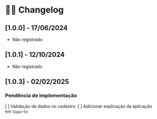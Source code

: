 # 👨‍💻 Changelog

## [1.0.0] - 17/06/2024
  - Não registrado 

## [1.0.1] - 12/10/2024
  - Não registrado 

## [1.0.3] - 02/02/2025

### Pendência de implementação
[ ] Validação de dados no cadastro.
[ ] Adicionar explicação da aplicação em `Suporte`

